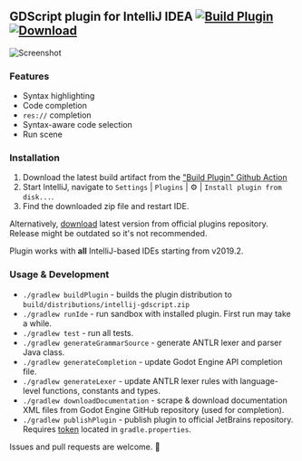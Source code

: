 ## GDScript plugin for IntelliJ IDEA [![Build Plugin](https://github.com/exigow/intellij-gdscript/workflows/Build%20Plugin/badge.svg)](https://github.com/exigow/intellij-gdscript/actions?query=workflow%3A%22Build+Plugin%22) [![Download](https://img.shields.io/jetbrains/plugin/d/13107-gdscript.svg)](https://plugins.jetbrains.com/plugin/13107-gdscript)

![Screenshot](https://i.imgur.com/WLLXkf4.png)

### Features

* Syntax highlighting
* Code completion
* `res://` completion
* Syntax-aware code selection
* Run scene

### Installation

1. Download the latest build artifact from the ["Build Plugin" Github Action](https://github.com/exigow/intellij-gdscript/actions?query=workflow%3A%22Build+Plugin%22)
1. Start IntelliJ, navigate to `Settings` | `Plugins` | :gear: | `Install plugin from disk...`.
1. Find the downloaded zip file and restart IDE.

Alternatively, [download](https://plugins.jetbrains.com/plugin/13107-godot-gdscript/versions) latest version from official plugins repository. Release might be outdated so it's not recommended.

Plugin works with **all** IntelliJ-based IDEs starting from v2019.2.

### Usage & Development

* `./gradlew buildPlugin` - builds the plugin distribution to `build/distributions/intellij-gdscript.zip`
* `./gradlew runIde` - run sandbox with installed plugin. First run may take a while.
* `./gradlew test` - run all tests.
* `./gradlew generateGrammarSource` - generate ANTLR lexer and parser Java class.
* `./gradlew generateCompletion` - update Godot Engine API completion file.
* `./gradlew generateLexer` - update ANTLR lexer rules with language-level functions, constants and types.
* `./gradlew downloadDocumentation` - scrape & download documentation XML files from Godot Engine GitHub repository (used for completion).
* `./gradlew publishPlugin` - publish plugin to official JetBrains repository. Requires [token](https://www.jetbrains.com/help/hub/Manage-Permanent-Tokens.html) located in `gradle.properties`.

Issues and pull requests are welcome. :wave:
